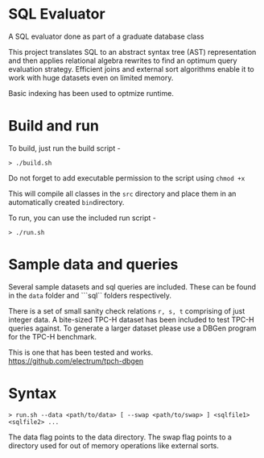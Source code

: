 # SQL Evaluator
A SQL evaluator done as part of a graduate database class

This project translates SQL to an abstract syntax tree (AST) representation and then applies relational algebra rewrites to find an optimum query evaluation strategy. Efficient joins and external sort algorithms enable it to work with huge datasets even on limited memory.

Basic indexing has been used to optmize runtime.

# Build and run

To build, just run the build script -

```
> ./build.sh
```

Do not forget to add executable permission to the script using ```chmod +x```

This will compile all classes in the ```src``` directory and place them in an automatically created ```bin```directory.

To run, you can use the included run script -

```
> ./run.sh
```

# Sample data and queries

Several sample datasets and sql queries are included. These can be found in the ```data``` folder and ```sql`` folders respectively.

There is a set of small sanity check relations ```r, s, t``` comprising of just integer data. A bite-sized TPC-H dataset has been included to test TPC-H queries against. To generate a larger dataset please use a DBGen program for the TPC-H benchmark.

This is one that has been tested and works.
https://github.com/electrum/tpch-dbgen

# Syntax

```
> run.sh --data <path/to/data> [ --swap <path/to/swap> ] <sqlfile1> <sqlfile2> ...
```

The data flag points to the data directory. The swap flag points to a directory used for out of memory operations like external sorts.
